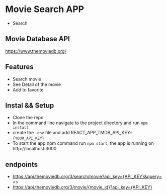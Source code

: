 # Movie Search APP
- Search

## Movie Database API
https://www.themoviedb.org/

## Features
- Search movie
- See Detail of the movie
- Add to favorite

## Instal && Setup
- Clone the repo
- In the command line navigate to the project directory and run `npm install`
- create the `.env` file and add REACT_APP_TMDB_API_KEY=`{YOUR_API_KEY}`
- To start the app npm command run `npm start`, the app is running on http://localhost:3000
## endpoints
- https://api.themoviedb.org/3/search/movie?api_key={API_KEY}&query=<>
- https://api.themoviedb.org/3/movie/{movie_id}?api_key={API_KEY}
